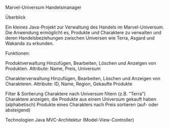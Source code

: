 Marvel-Universum Handelsmanager

  Überblick

Ein kleines Java-Projekt zur Verwaltung des Handels im Marvel-Universum. 
Die Anwendung ermöglicht es, Produkte und Charaktere zu verwalten und deren Handelsbeziehungen zwischen Universen wie Terra, Asgard und Wakanda zu erkunden.

  Funktionen:

  Produktverwaltung
Hinzufügen, Bearbeiten, Löschen und Anzeigen von Produkten.
Attribute: Name, Preis, Universum

  Charakterverwaltung
Hinzufügen, Bearbeiten, Löschen und Anzeigen von Charakteren.
Attribute: ID, Name, Region, Gekaufte Produkte

  Filter & Sortierung
Charaktere nach Universum filtern (z.B. "Terra")
Charaktere anzeigen, die Produkte aus einem Universum gekauft haben (alphabetisch)
Produkte eines Charakters nach Preis sortieren (auf- oder absteigend)

  Technologien
Java
MVC-Architektur (Model-View-Controller)
